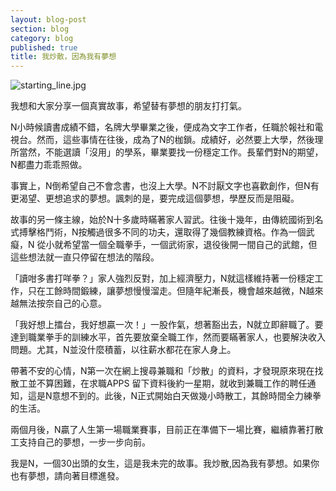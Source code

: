 ```yaml
---
layout: blog-post
section: blog
category: blog
published: true
title: 我炒散，因為我有夢想
---
```


![starting_line.jpg]({{site.baseurl}}/media/starting_line.jpg)


我想和大家分享一個真實故事，希望替有夢想的朋友打打氣。

N小時候讀書成績不錯，名牌大學畢業之後，便成為文字工作者，任職於報社和電視台。然而，這些事情在往後，成為了N的枷鎖。成績好，必然要上大學，然後理所當然，不能選讀「沒用」的學系，畢業要找一份穩定工作。長輩們對N的期望，N都盡力乖乖照做。

事實上，N倒希望自己不會念書，也沒上大學。N不討厭文字也喜歡創作，但N有更渴望、更想追求的夢想。諷刺的是，要完成這個夢想，學歷反而是阻礙。

故事的另一條主線，始於N十多歲時瞞著家人習武。往後十幾年，由傳統國術到名式搏擊格鬥術，N按觸過很多不同的功夫，還取得了幾個教練資格。作為一個武癡，N 從小就希望當一個全職拳手，一個武術家，退役後開一間自己的武館，但這些想法就一直只停留在想法的階段。

「讀咁多書打咩拳？」家人強烈反對，加上經濟壓力，N就這樣維持著一份穩定工作，只在工餘時間鍛練，讓夢想慢慢溜走。但隨年紀漸長，機會越來越微，N越來越無法按奈自己的心意。

「我好想上擂台，我好想贏一次！」一股作氣，想著豁出去，N就立即辭職了。要達到職業拳手的訓練水平，首先要放棄全職工作，然而要瞞著家人，也要解決收入問題。尤其，N並没什麼積蓄，以往薪水都花在家人身上。

帶著不安的心情，N第一次在網上搜尋兼職和「炒散」的資料，才發現原來現在找散工並不算困難，在求職APPS 留下資料後約一星期，就收到兼職工作的聘任通知，這是N意想不到的。此後，N正式開始白天做幾小時散工，其餘時間全力練拳的生活。

兩個月後，N贏了人生第一場職業賽事，目前正在準備下一場比賽，繼續靠著打散工支持自己的夢想，一步一步向前。

我是N，一個30出頭的女生，這是我未完的故事。我炒散,因為我有夢想。如果你也有夢想，請向著目標進發。
